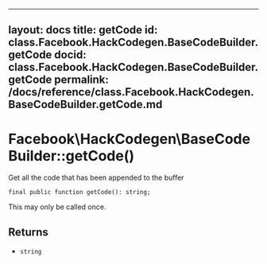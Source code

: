 
***

layout: docs
title: getCode
id: class.Facebook.HackCodegen.BaseCodeBuilder.getCode
docid: class.Facebook.HackCodegen.BaseCodeBuilder.getCode
permalink: /docs/reference/class.Facebook.HackCodegen.BaseCodeBuilder.getCode.md
---







# Facebook\\HackCodegen\\BaseCodeBuilder::getCode()




Get all the code that has been appended to the buffer




``` Hack
final public function getCode(): string;
```




This may only be called once.




## Returns




+ ` string `